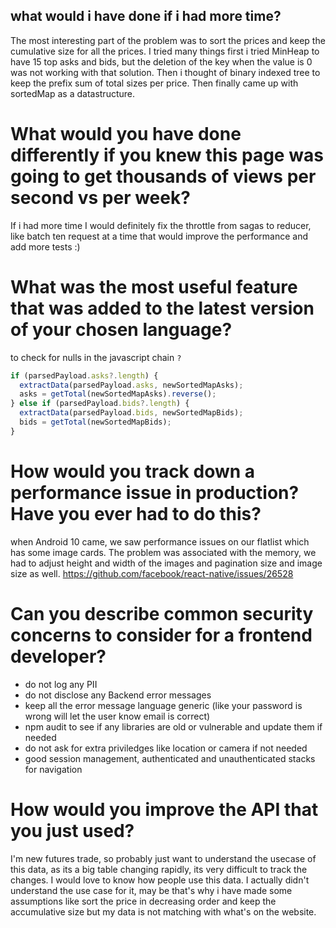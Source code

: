 ## what would i have done if i had more time?

The most interesting part of the problem was to sort the prices and keep the cumulative size for all the prices. I tried many things first i tried MinHeap to have 15 top asks and bids, but the deletion of the key when the value is 0 was not working with that solution. Then i thought of binary indexed tree to keep the prefix sum of total sizes per price. Then finally came up with sortedMap as a datastructure.

# What would you have done differently if you knew this page was going to get thousands of views per second vs per week?

If i had more time I would definitely fix the throttle from sagas to reducer, like batch ten request at a time that would improve the performance and add more tests :)

# What was the most useful feature that was added to the latest version of your chosen language?

to check for nulls in the javascript chain `?`

```javascript
if (parsedPayload.asks?.length) {
  extractData(parsedPayload.asks, newSortedMapAsks);
  asks = getTotal(newSortedMapAsks).reverse();
} else if (parsedPayload.bids?.length) {
  extractData(parsedPayload.bids, newSortedMapBids);
  bids = getTotal(newSortedMapBids);
}
```

# How would you track down a performance issue in production? Have you ever had to do this?

when Android 10 came, we saw performance issues on our flatlist which has some image cards. The problem was associated with the memory, we had to adjust height and width of the images and pagination size and image size as well.
https://github.com/facebook/react-native/issues/26528

# Can you describe common security concerns to consider for a frontend developer?
* do not log any PII
* do not disclose any Backend error messages
* keep all the error message language generic (like your password is wrong will let the user know email is correct)
* npm audit to see if any libraries are old or vulnerable and update them if needed
* do not ask for extra priviledges like location or camera if not needed
* good session management, authenticated and unauthenticated stacks for navigation

# How would you improve the API that you just used?
I'm new futures trade, so probably just want to understand the usecase of this data, as its a big table changing rapidly, its very difficult to track the changes. I would love to know how people use this data. I actually didn't understand the use case for it, may be that's why i have made some assumptions like sort the price in decreasing order and keep the accumulative size but my data is not matching with what's on the website.

